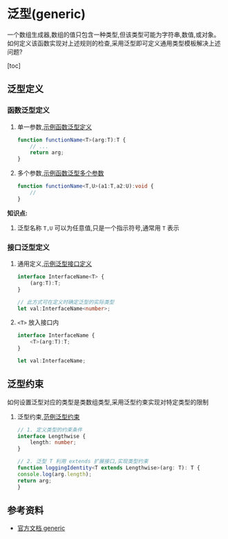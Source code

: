 # 泛型(generic)

一个数组生成器,数组的值只包含一种类型,但该类型可能为字符串,数值,或对象。如何定义该函数实现对上述规则的检查,采用泛型即可定义通用类型模板解决上述问题?

[toc]

## 泛型定义
### 函数泛型定义
1. 单一参数,[示例函数泛型定义](./generics.ts)

    ```ts
    function functionName<T>(arg:T):T {
        // ...
        return arg;
    }
    ```
2. 多个参数,[示例函数泛型多个参数](./generics-multi-arg.ts)

    ```ts
    function functionName<T,U>(a1:T,a2:U):void {
        //
    }
    ```


**知识点:**

1. 泛型名称 `T,U` 可以为任意值,只是一个指示符号,通常用 `T` 表示



### 接口泛型定义

1.  通用定义,[示例泛型接口定义](./generics-interface.ts)

    ```ts
    interface InterfaceName<T> {
        (arg:T):T;
    }

    // 此方式可在定义时确定泛型的实际类型
    let val:InterfaceName<number>;
    ```

2. `<T>` 放入接口内

    ```ts
    interface InterfaceName {
        <T>(arg:T):T;
    }

    let val:InterfaceName;

    ```


## 泛型约束
如何设置泛型对应的类型是类数组类型,采用泛型约束实现对特定类型的限制

1. 泛型约束,[范例泛型约束](./generics-constraints.ts)

    ```ts
    // 1. 定义类型的约束条件
    interface Lengthwise {
        length: number;
    }
    
    // 2. 泛型 T 利用 extends 扩展接口,实现类型约束
    function loggingIdentity<T extends Lengthwise>(arg: T): T {
    console.log(arg.length);  
    return arg;
    } 
    ```


## 参考资料
* [官方文档 generic](https://www.typescriptlang.org/docs/handbook/generics.html)
